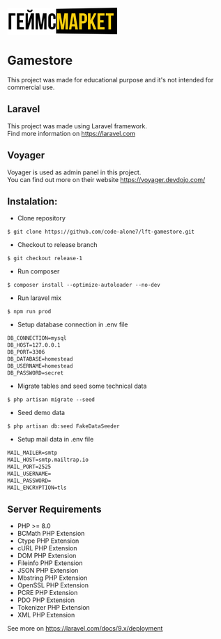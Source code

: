 ![gamestore_logo](/resources/img/logo.png)

# Gamestore

This project was made for educational purpose and it's not intended for commercial use.

## Laravel

This project was made using Laravel framework.   
Find more information on https://laravel.com

## Voyager

Voyager is used as admin panel in this project.  
You can find out more on their website https://voyager.devdojo.com/

## Instalation:

- Clone repository

```
$ git clone https://github.com/code-alone7/lft-gamestore.git
```

- Checkout to release branch

```
$ git checkout release-1
```

- Run composer

```
$ composer install --optimize-autoloader --no-dev
```

- Run laravel mix

```
$ npm run prod
```

- Setup database connection in .env file

```  
DB_CONNECTION=mysql
DB_HOST=127.0.0.1
DB_PORT=3306
DB_DATABASE=homestead
DB_USERNAME=homestead
DB_PASSWORD=secret
```

- Migrate tables and seed some technical data

```
$ php artisan migrate --seed
```

- Seed demo data

```
$ php artisan db:seed FakeDataSeeder
```

- Setup mail data in .env file

```
MAIL_MAILER=smtp
MAIL_HOST=smtp.mailtrap.io
MAIL_PORT=2525
MAIL_USERNAME=
MAIL_PASSWORD=
MAIL_ENCRYPTION=tls
```

## Server Requirements

- PHP >= 8.0
- BCMath PHP Extension
- Ctype PHP Extension
- cURL PHP Extension
- DOM PHP Extension
- Fileinfo PHP Extension
- JSON PHP Extension
- Mbstring PHP Extension
- OpenSSL PHP Extension
- PCRE PHP Extension
- PDO PHP Extension
- Tokenizer PHP Extension
- XML PHP Extension

See more on https://laravel.com/docs/9.x/deployment